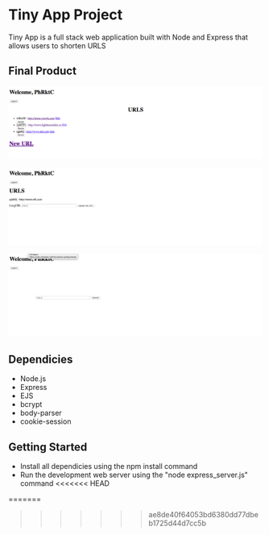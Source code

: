 # Tiny App Project

Tiny App is a full stack web application built with Node and Express that allows users to shorten URLS

## Final Product

!["Screenshot of URLS page](https://github.com/bguids91/tiny-app-project/blob/master/docs/Screen%20Shot%202018-09-08%20at%2009.26.42.png)

!["Screenshot of Edit page"](https://github.com/bguids91/tiny-app-project/blob/master/docs/Screen%20Shot%202018-09-08%20at%2009.27.26.png)

!["Screenshot of New page"](https://github.com/bguids91/tiny-app-project/blob/master/docs/Screen%20Shot%202018-09-08%20at%2009.27.png)

## Dependicies

- Node.js
- Express
- EJS
- bcrypt
- body-parser
- cookie-session

## Getting Started

- Install all dependicies using the npm install command
- Run the development web server using the "node express_server.js" command
<<<<<<< HEAD

=======
>>>>>>> ae8de40f64053bd6380dd77dbeb1725d44d7cc5b
